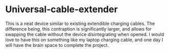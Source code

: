 # Universal-cable-extender
This is a neat device similar to existing extendible charging cables. The difference being, this contraption is significantly larger, and allows for swapping the cable without the device disintegrating when opened.
I would love to have this on something like my laptop charging cable, and one day I will have the brain space to complete the project.
